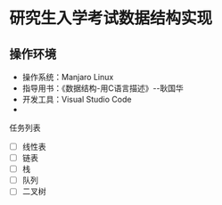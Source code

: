 # 研究生入学考试数据结构实现

## 操作环境

- 操作系统：Manjaro Linux
- 指导用书：《数据结构-用C语言描述》--耿国华
- 开发工具：Visual Studio Code
- 

任务列表

- [ ] 线性表
- [ ] 链表
- [ ] 栈
- [ ] 队列
- [ ] 二叉树

